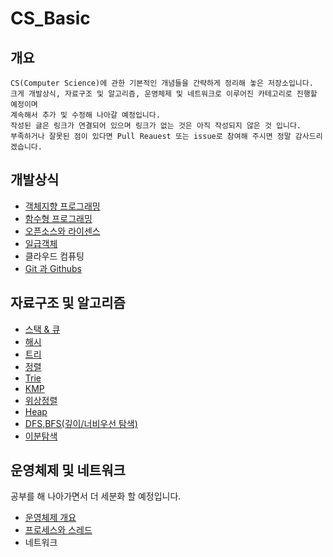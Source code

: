 # CS_Basic

## 개요
    CS(Computer Science)에 관한 기본적인 개념들을 간략하게 정리해 놓은 저장소입니다.
    크게 개발상식, 자료구조 및 알고리즘, 운영체제 및 네트워크로 이루어진 카테고리로 진행할 예정이며    
    계속해서 추가 및 수정해 나아갈 예정입니다.
    작성된 글은 링크가 연결되어 있으며 링크가 없는 것은 아직 작성되지 않은 것 입니다.
    부족하거나 잘못된 점이 있다면 Pull Reauest 또는 issue로 참여해 주시면 정말 감사드리겠습니다.


## 개발상식 
- [객체지향 프로그래밍](https://github.com/miseop25/CS_Basic/tree/master/CommonSenseOfDev/ObjectOrientedProgramming) 
- [함수형 프로그래밍](https://github.com/miseop25/CS_Basic/tree/master/CommonSenseOfDev/FunctionalProgramming)
- [오픈소스와 라이센스](https://github.com/miseop25/CS_Basic/tree/master/CommonSenseOfDev/OpenSource)
- [일급객체](https://github.com/miseop25/CS_Basic/tree/master/CommonSenseOfDev/FirstClassCitizen)
- 클라우드 컴퓨팅
- [Git 과 Githubs](https://github.com/miseop25/CS_Basic/tree/master/CommonSenseOfDev/GitAndGithub)


## 자료구조 및 알고리즘
- [스택 & 큐](https://github.com/miseop25/CS_Basic/tree/master/Algorithm/Stack%26Que)
- [해시](https://github.com/miseop25/CS_Basic/tree/master/Algorithm/Hash)
- [트리](https://github.com/miseop25/CS_Basic/tree/master/Algorithm/Tree)
- [정렬](https://github.com/miseop25/CS_Basic/tree/master/Algorithm/Sorting)
- [Trie](https://github.com/miseop25/CS_Basic/tree/master/Algorithm/Trie)
- [KMP](https://github.com/miseop25/CS_Basic/tree/master/Algorithm/KMP)
- [위상정렬](https://github.com/miseop25/CS_Basic/tree/master/Algorithm/Topology_Sort)
- [Heap](https://github.com/miseop25/CS_Basic/tree/master/Algorithm/Heap)
- [DFS,BFS(깊이/너비우선 탐색)](https://github.com/miseop25/CS_Basic/tree/master/Algorithm/DFS_BFS)
- [이분탐색](https://github.com/miseop25/CS_Basic/tree/master/Algorithm/Binary%20Search)



## 운영체제 및 네트워크

공부를 해 나아가면서 더 세분화 할 예정입니다.

- [운영체제 개요](https://github.com/miseop25/CS_Basic/tree/master/OperatingSystemAndNetwork/OperatingSystem)
- [프로세스와 스레드](https://github.com/miseop25/CS_Basic/tree/master/OperatingSystemAndNetwork/OperatingSystem/ProcessAndThread)
- 네트워크